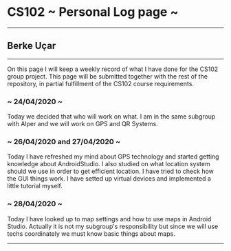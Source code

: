 # CS102 ~ Personal Log page ~
****
## Berke Uçar
****

On this page I will keep a weekly record of what I have done for the CS102 group project. This page will be submitted together with the rest of the repository, in partial fulfillment of the CS102 course requirements.

### ~ 24/04/2020 ~ 
Today we decided that who will work on what. I am in the same subgroup with Alper and we will work on GPS and QR Systems.

### ~ 26/04/2020 and 27/04/2020 ~ 
Today I have refreshed my mind about GPS technology and started getting knowledge about AndroidStudio. I also studied on what location system should we use in order to get efficient location. I have tried to check how the GUI things work. I have setted up virtual devices and implemented a little tutorial myself.
 
### ~ 28/04/2020 ~
Today I have looked up to map settings and how to use maps in Android Studio. Actually it is not my subgroup's responsibility but since we will use techs coordinately we must know basic things about maps. 
****
